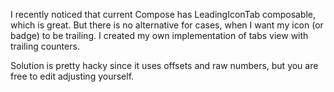I recently noticed that current Compose has LeadingIconTab composable, which is great. 
But there is no alternative for cases, when I want my icon (or badge) to be trailing.
I created my own implementation of tabs view with trailing counters.

Solution is pretty hacky since it uses offsets and raw numbers, 
but you are free to edit adjusting yourself.

